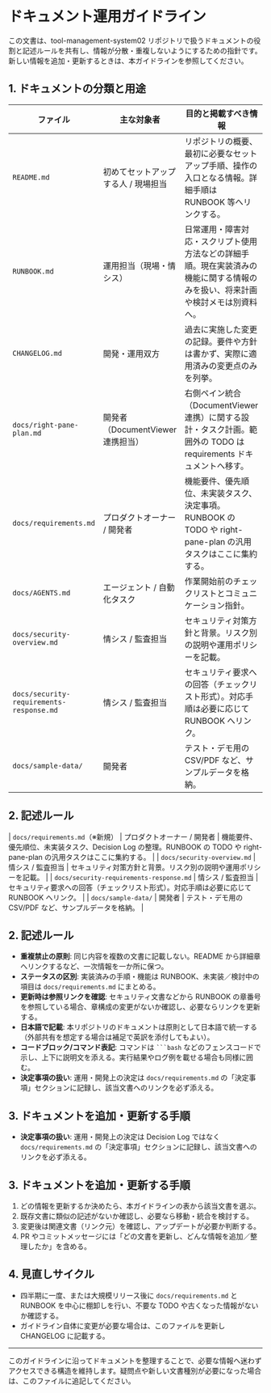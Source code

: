 # ドキュメント運用ガイドライン

この文書は、tool-management-system02 リポジトリで扱うドキュメントの役割と記述ルールを共有し、情報が分散・重複しないようにするための指針です。新しい情報を追加・更新するときは、本ガイドラインを参照してください。

## 1. ドキュメントの分類と用途

| ファイル | 主な対象者 | 目的と掲載すべき情報 |
| --- | --- | --- |
| `README.md` | 初めてセットアップする人 / 現場担当 | リポジトリの概要、最初に必要なセットアップ手順、操作の入口となる情報。詳細手順は RUNBOOK 等へリンクする。 |
| `RUNBOOK.md` | 運用担当（現場・情シス） | 日常運用・障害対応・スクリプト使用方法などの詳細手順。現在実装済みの機能に関する情報のみを扱い、将来計画や検討メモは別資料へ。 |
| `CHANGELOG.md` | 開発・運用双方 | 過去に実施した変更の記録。要件や方針は書かず、実際に適用済みの変更点のみを列挙。 |
| `docs/right-pane-plan.md` | 開発者（DocumentViewer 連携担当） | 右側ペイン統合（DocumentViewer 連携）に関する設計・タスク計画。範囲外の TODO は requirements ドキュメントへ移す。 |
| `docs/requirements.md` | プロダクトオーナー / 開発者 | 機能要件、優先順位、未実装タスク、決定事項。RUNBOOK の TODO や right-pane-plan の汎用タスクはここに集約する。 |
| `docs/AGENTS.md` | エージェント / 自動化タスク | 作業開始前のチェックリストとコミュニケーション指針。 |
| `docs/security-overview.md` | 情シス / 監査担当 | セキュリティ対策方針と背景。リスク別の説明や運用ポリシーを記載。 |
| `docs/security-requirements-response.md` | 情シス / 監査担当 | セキュリティ要求への回答（チェックリスト形式）。対応手順は必要に応じて RUNBOOK へリンク。 |
| `docs/sample-data/` | 開発者 | テスト・デモ用の CSV/PDF など、サンプルデータを格納。 |

## 2. 記述ルール
| `docs/requirements.md`（※新規） | プロダクトオーナー / 開発者 | 機能要件、優先順位、未実装タスク、Decision Log の整理。RUNBOOK の TODO や right-pane-plan の汎用タスクはここに集約する。 |
| `docs/security-overview.md` | 情シス / 監査担当 | セキュリティ対策方針と背景。リスク別の説明や運用ポリシーを記載。 |
| `docs/security-requirements-response.md` | 情シス / 監査担当 | セキュリティ要求への回答（チェックリスト形式）。対応手順は必要に応じて RUNBOOK へリンク。 |
| `docs/sample-data/` | 開発者 | テスト・デモ用の CSV/PDF など、サンプルデータを格納。 |

## 2. 記述ルール

- **重複禁止の原則**: 同じ内容を複数の文書に記載しない。README から詳細章へリンクするなど、一次情報を一か所に保つ。
- **ステータスの区別**: 実装済みの手順・機能は RUNBOOK、未実装／検討中の項目は `docs/requirements.md` にまとめる。
- **更新時は参照リンクを確認**: セキュリティ文書などから RUNBOOK の章番号を参照している場合、章構成の変更がないか確認し、必要ならリンクを更新する。
- **日本語で記載**: 本リポジトリのドキュメントは原則として日本語で統一する（外部共有を想定する場合は補足で英訳を添付してもよい）。
- **コードブロック/コマンド表記**: コマンドは ` ```bash ` などのフェンスコードで示し、上下に説明文を添える。実行結果やログ例を載せる場合も同様に囲む。
- **決定事項の扱い**: 運用・開発上の決定は `docs/requirements.md` の「決定事項」セクションに記録し、該当文書へのリンクを必ず添える。

## 3. ドキュメントを追加・更新する手順
- **決定事項の扱い**: 運用・開発上の決定は Decision Log ではなく `docs/requirements.md` の「決定事項」セクションに記録し、該当文書へのリンクを必ず添える。

## 3. ドキュメントを追加・更新する手順

1. どの情報を更新するか決めたら、本ガイドラインの表から該当文書を選ぶ。
2. 既存文書に類似の記述がないか確認し、必要なら移動・統合を検討する。
3. 変更後は関連文書（リンク元）を確認し、アップデートが必要か判断する。
4. PR やコミットメッセージには「どの文書を更新し、どんな情報を追加／整理したか」を含める。

## 4. 見直しサイクル

- 四半期に一度、または大規模リリース後に `docs/requirements.md` と RUNBOOK を中心に棚卸しを行い、不要な TODO や古くなった情報がないか確認する。
- ガイドライン自体に変更が必要な場合は、このファイルを更新し CHANGELOG に記載する。

---

このガイドラインに沿ってドキュメントを整理することで、必要な情報へ迷わずアクセスできる構造を維持します。疑問点や新しい文書種別が必要になった場合は、このファイルに追記してください。

